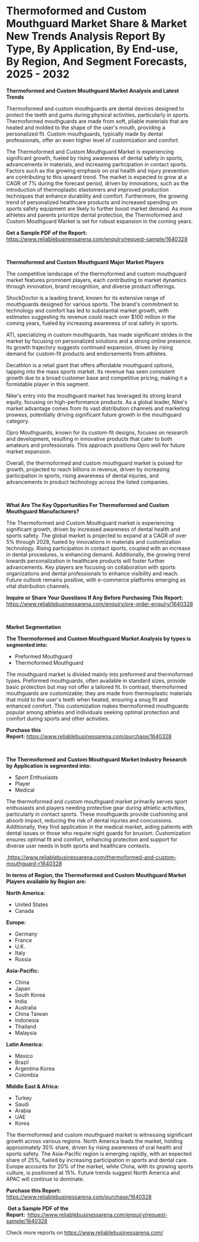 <p><h1>Thermoformed and Custom Mouthguard Market Share & Market New Trends Analysis Report By Type, By Application, By End-use, By Region, And Segment Forecasts, 2025 - 2032</h1></p><p><strong>Thermoformed and Custom Mouthguard Market Analysis and Latest Trends</strong></p>
<p><p>Thermoformed and custom mouthguards are dental devices designed to protect the teeth and gums during physical activities, particularly in sports. Thermoformed mouthguards are made from soft, pliable materials that are heated and molded to the shape of the user's mouth, providing a personalized fit. Custom mouthguards, typically made by dental professionals, offer an even higher level of customization and comfort.</p><p>The Thermoformed and Custom Mouthguard Market is experiencing significant growth, fueled by rising awareness of dental safety in sports, advancements in materials, and increasing participation in contact sports. Factors such as the growing emphasis on oral health and injury prevention are contributing to this upward trend. The market is expected to grow at a CAGR of 7% during the forecast period, driven by innovations, such as the introduction of thermoplastic elastomers and improved production techniques that enhance durability and comfort. Furthermore, the growing trend of personalized healthcare products and increased spending on sports safety equipment are likely to further boost market demand. As more athletes and parents prioritize dental protection, the Thermoformed and Custom Mouthguard Market is set for robust expansion in the coming years.</p></p>
<p><strong>Get a Sample PDF of the Report:&nbsp;</strong> <a href="https://www.reliablebusinessarena.com/enquiry/request-sample/1640328?utm_campaign=2635&utm_medium=2&utm_source=Github&utm_content=ia&utm_term=04032025&utm_id=thermoformed-and-custom-mouthguard">https://www.reliablebusinessarena.com/enquiry/request-sample/1640328</a></p>
<p>&nbsp;</p>
<p><strong>Thermoformed and Custom Mouthguard Major Market Players</strong></p>
<p><p>The competitive landscape of the thermoformed and custom mouthguard market features prominent players, each contributing to market dynamics through innovation, brand recognition, and diverse product offerings.</p><p>ShockDoctor is a leading brand, known for its extensive range of mouthguards designed for various sports. The brand's commitment to technology and comfort has led to substantial market growth, with estimates suggesting its revenue could reach over $100 million in the coming years, fueled by increasing awareness of oral safety in sports.</p><p>ATI, specializing in custom mouthguards, has made significant strides in the market by focusing on personalized solutions and a strong online presence. Its growth trajectory suggests continued expansion, driven by rising demand for custom-fit products and endorsements from athletes.</p><p>Decathlon is a retail giant that offers affordable mouthguard options, tapping into the mass sports market. Its revenue has seen consistent growth due to a broad customer base and competitive pricing, making it a formidable player in this segment.</p><p>Nike's entry into the mouthguard market has leveraged its strong brand equity, focusing on high-performance products. As a global leader, Nike's market advantage comes from its vast distribution channels and marketing prowess, potentially driving significant future growth in the mouthguard category.</p><p>Opro Mouthguards, known for its custom-fit designs, focuses on research and development, resulting in innovative products that cater to both amateurs and professionals. This approach positions Opro well for future market expansion.</p><p>Overall, the thermoformed and custom mouthguard market is poised for growth, projected to reach billions in revenue, driven by increasing participation in sports, rising awareness of dental injuries, and advancements in product technology across the listed companies.</p></p>
<p>&nbsp;</p>
<p><strong>What Are The Key Opportunities For Thermoformed and Custom Mouthguard Manufacturers?</strong></p>
<p><p>The Thermoformed and Custom Mouthguard market is experiencing significant growth, driven by increased awareness of dental health and sports safety. The global market is projected to expand at a CAGR of over 5% through 2028, fueled by innovations in materials and customization technology. Rising participation in contact sports, coupled with an increase in dental procedures, is enhancing demand. Additionally, the growing trend towards personalization in healthcare products will foster further advancements. Key players are focusing on collaboration with sports organizations and dental professionals to enhance visibility and reach. Future outlook remains positive, with e-commerce platforms emerging as vital distribution channels.</p></p>
<p><strong>Inquire or Share Your Questions If Any Before Purchasing This Report:</strong> <a href="https://www.reliablebusinessarena.com/enquiry/pre-order-enquiry/1640328?utm_campaign=2635&utm_medium=2&utm_source=Github&utm_content=ia&utm_term=04032025&utm_id=thermoformed-and-custom-mouthguard">https://www.reliablebusinessarena.com/enquiry/pre-order-enquiry/1640328</a></p>
<p>&nbsp;</p>
<p><strong>Market Segmentation</strong></p>
<p><strong>The Thermoformed and Custom Mouthguard Market Analysis by types is segmented into:</strong></p>
<p><ul><li>Preformed Mouthguard</li><li>Thermoformed Mouthguard</li></ul></p>
<p><p>The mouthguard market is divided mainly into preformed and thermoformed types. Preformed mouthguards, often available in standard sizes, provide basic protection but may not offer a tailored fit. In contrast, thermoformed mouthguards are customizable; they are made from thermoplastic materials that mold to the user's teeth when heated, ensuring a snug fit and enhanced comfort. This customization makes thermoformed mouthguards popular among athletes and individuals seeking optimal protection and comfort during sports and other activities.</p></p>
<p><strong>Purchase this Report:&nbsp;</strong><a href="https://www.reliablebusinessarena.com/purchase/1640328?utm_campaign=2635&utm_medium=2&utm_source=Github&utm_content=ia&utm_term=04032025&utm_id=thermoformed-and-custom-mouthguard">https://www.reliablebusinessarena.com/purchase/1640328</a></p>
<p>&nbsp;</p>
<p><strong>The Thermoformed and Custom Mouthguard Market Industry Research by Application is segmented into:</strong></p>
<p><ul><li>Sport Enthusiasts</li><li>Player</li><li>Medical</li></ul></p>
<p><p>The thermoformed and custom mouthguard market primarily serves sport enthusiasts and players needing protective gear during athletic activities, particularly in contact sports. These mouthguards provide cushioning and absorb impact, reducing the risk of dental injuries and concussions. Additionally, they find application in the medical market, aiding patients with dental issues or those who require night guards for bruxism. Customization ensures optimal fit and comfort, enhancing protection and support for diverse user needs in both sports and healthcare contexts.</p></p>
<p><a href="https://www.reliablebusinessarena.com/thermoformed-and-custom-mouthguard-r1640328?utm_campaign=2635&utm_medium=2&utm_source=Github&utm_content=ia&utm_term=04032025&utm_id=thermoformed-and-custom-mouthguard">&nbsp;https://www.reliablebusinessarena.com/thermoformed-and-custom-mouthguard-r1640328</a></p>
<p><strong>In terms of Region, the Thermoformed and Custom Mouthguard Market Players available by Region are:</strong></p>
<p>
    <p> <strong> North America: </strong>
        <ul>
            <li>United States</li>
            <li>Canada</li>
        </ul>
        </p> 
    <p> <strong> Europe: </strong>
        <ul>
            <li>Germany</li>
            <li>France</li>
            <li>U.K.</li>
            <li>Italy</li>
            <li>Russia</li>
        </ul>
        </p> 
    <p> <strong> Asia-Pacific: </strong>
        <ul>
            <li>China</li>
            <li>Japan</li>
            <li>South Korea</li>
            <li>India</li>
            <li>Australia</li>
            <li>China Taiwan</li>
            <li>Indonesia</li>
            <li>Thailand</li>
            <li>Malaysia</li>
        </ul>
        </p> 
    <p> <strong> Latin America: </strong>
        <ul>
            <li>Mexico</li>
            <li>Brazil</li>
            <li>Argentina Korea</li>
            <li>Colombia</li>
        </ul>
        </p> 
    <p> <strong> Middle East & Africa: </strong>
        <ul>
            <li>Turkey</li>
            <li>Saudi</li>
            <li>Arabia</li>
            <li>UAE</li>
            <li>Korea</li>
        </ul>
    </p>
    </p>
<p><p>The thermoformed and custom mouthguard market is witnessing significant growth across various regions. North America leads the market, holding approximately 35% share, driven by rising awareness of oral health and sports safety. The Asia-Pacific region is emerging rapidly, with an expected share of 25%, fueled by increasing participation in sports and dental care. Europe accounts for 20% of the market, while China, with its growing sports culture, is positioned at 15%. Future trends suggest North America and APAC will continue to dominate.</p></p>
<p><strong>Purchase this Report: </strong><a href="https://www.reliablebusinessarena.com/purchase/1640328?utm_campaign=2635&utm_medium=2&utm_source=Github&utm_content=ia&utm_term=04032025&utm_id=thermoformed-and-custom-mouthguard">https://www.reliablebusinessarena.com/purchase/1640328</a></p>
<p>&nbsp;<strong>Get a Sample PDF of the Report:&nbsp;&nbsp;</strong><a href="https://www.reliablebusinessarena.com/enquiry/request-sample/1640328?utm_campaign=2635&utm_medium=2&utm_source=Github&utm_content=ia&utm_term=04032025&utm_id=thermoformed-and-custom-mouthguard">https://www.reliablebusinessarena.com/enquiry/request-sample/1640328</a></p>
<p><strong></strong></p>
<p>Check more reports on <a href="https://www.reliablebusinessarena.com/?utm_campaign=2635&utm_medium=2&utm_source=Github&utm_content=ia&utm_term=04032025&utm_id=thermoformed-and-custom-mouthguard">https://www.reliablebusinessarena.com/</a></p>